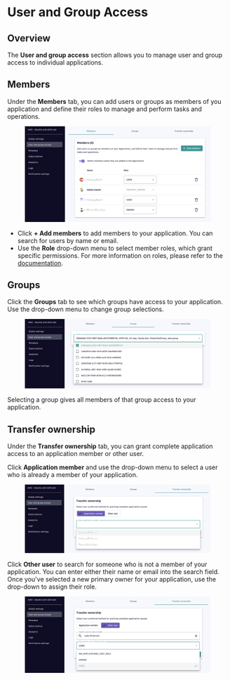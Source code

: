 # User and Group Access

## Overview

The **User and group access** section allows you to manage user and group access to individual applications.

## Members

Under the **Members** tab, you can add users or groups as members of you application and define their roles to manage and perform tasks and operations.

<figure><img src="../../.gitbook/assets/1 group.png" alt=""><figcaption></figcaption></figure>

* Click **+ Add members** to add members to your application. You can search for users by name or email.&#x20;
* Use the **Role** drop-down menu to select member roles, which grant specific permissions. For more information on roles, please refer to the [documentation](../../administration/user-management.md#roles).

## Groups

Click the **Groups** tab to see which groups have access to your application. Use the drop-down menu to change group selections.&#x20;

<figure><img src="../../.gitbook/assets/1 group 2.png" alt=""><figcaption></figcaption></figure>

Selecting a group gives all members of that group access to your application.

## Transfer ownership

Under the **Transfer ownership** tab, you can grant complete application access to an application member or other user.&#x20;

Click **Application member** and use the drop-down menu to select a user who is already a member of your application.&#x20;

<figure><img src="../../.gitbook/assets/1 group 3.png" alt=""><figcaption></figcaption></figure>

Click **Other user** to search for someone who is not a member of your application. You can enter either their name or email into the search field. Once you've selected a new primary owner for your application, use the drop-down to assign their role.

<figure><img src="../../.gitbook/assets/1 group 4.png" alt=""><figcaption></figcaption></figure>
